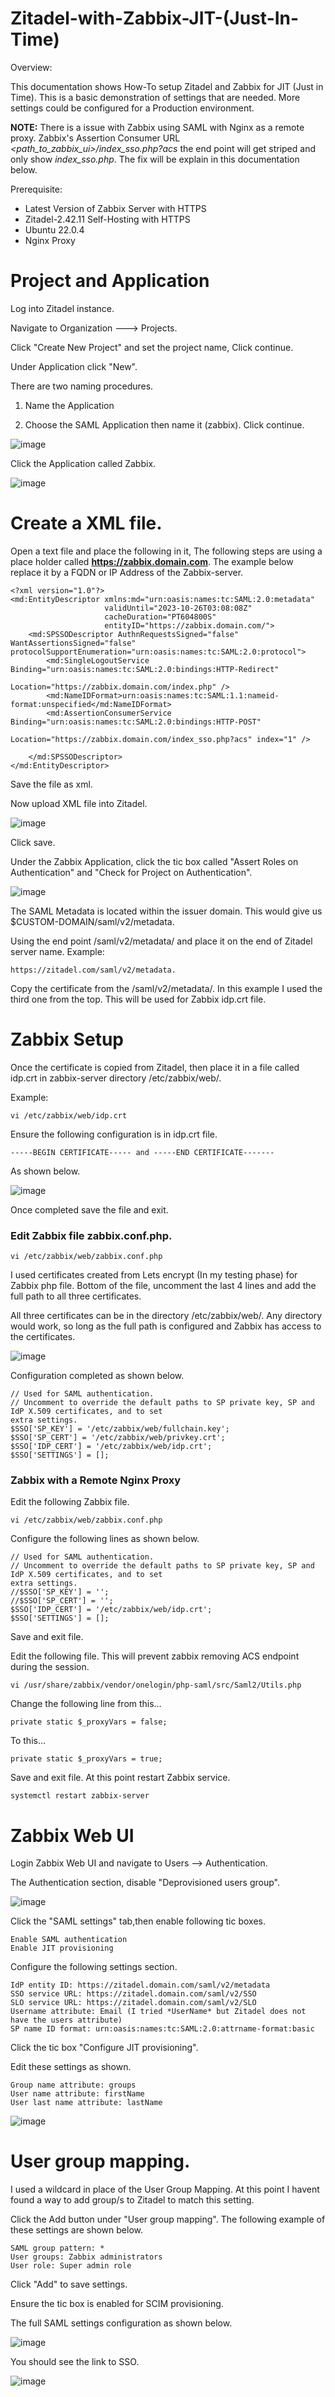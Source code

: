 # Zitadel-with-Zabbix-JIT-(Just-In-Time)


Overview:

This documentation shows How-To setup Zitadel and Zabbix for JIT (Just in Time). This is a basic demonstration of settings that are needed. More settings could be configured for a Production environment.

**NOTE:**  There is a issue with Zabbix using SAML with Nginx as a remote proxy. Zabbix's  Assertion Consumer URL  *<path_to_zabbix_ui>/index_sso.php?acs* the end point will get striped and only show *index_sso.php*.  The fix will be explain in this documentation below.

Prerequisite:
  * Latest Version of Zabbix Server with HTTPS
  * Zitadel-2.42.11 Self-Hosting with HTTPS
  * Ubuntu 22.0.4
  * Nginx Proxy
    
# Project and Application

Log into Zitadel instance.

Navigate to Organization ---> Projects.

Click "Create New Project" and set the project name, Click continue.

Under Application click "New".


There are two naming procedures.

1. Name the Application

2. Choose the SAML Application then name it (zabbix). Click continue.

![image](https://github.com/HungryHowies/Zitadel-with-Zabbix-JIT/assets/22652276/dd0b4fc2-2b6b-4b32-94e2-db4c2ab9024a)


Click the Application called Zabbix.


![image](https://github.com/HungryHowies/Zitadel-with-Zabbix-JIT/assets/22652276/224eab2c-4aa2-46da-88db-5e46109b60ea)

# Create a XML file.

Open a text file and place the following in it, The following steps are using a place holder called  **https://zabbix.domain.com**. 
The example below replace it by a FQDN or IP Address of the Zabbix-server.

```
<?xml version="1.0"?>
<md:EntityDescriptor xmlns:md="urn:oasis:names:tc:SAML:2.0:metadata"
                     validUntil="2023-10-26T03:08:08Z"
                     cacheDuration="PT604800S"
                     entityID="https://zabbix.domain.com/">
    <md:SPSSODescriptor AuthnRequestsSigned="false" WantAssertionsSigned="false" protocolSupportEnumeration="urn:oasis:names:tc:SAML:2.0:protocol">
        <md:SingleLogoutService Binding="urn:oasis:names:tc:SAML:2.0:bindings:HTTP-Redirect"
                                Location="https://zabbix.domain.com/index.php" />
        <md:NameIDFormat>urn:oasis:names:tc:SAML:1.1:nameid-format:unspecified</md:NameIDFormat>
        <md:AssertionConsumerService Binding="urn:oasis:names:tc:SAML:2.0:bindings:HTTP-POST"
                                     Location="https://zabbix.domain.com/index_sso.php?acs" index="1" />
        
    </md:SPSSODescriptor>
</md:EntityDescriptor>
```

Save the file as xml.

Now upload XML file into Zitadel.

![image](https://github.com/HungryHowies/Zitadel-with-Zabbix-JIT/assets/22652276/34f3abb4-a366-4dc5-bb81-ef145bd59f14)

Click save.

Under the Zabbix Application, click the tic box called "Assert Roles on Authentication" and "Check
for Project on Authentication".

![image](https://github.com/HungryHowies/Zitadel-with-Zabbix-JIT/assets/22652276/02891aa2-3b9c-42c3-a473-c7c924870d8c)


The SAML Metadata is located within the issuer domain. This would give us $CUSTOM-DOMAIN/saml/v2/metadata.

Using the end point /saml/v2/metadata/ and place it on the end of Zitadel server name.
Example: 

```
https://zitadel.com/saml/v2/metadata.
```
Copy the certificate from the /saml/v2/metadata/. In this example I used the third one from the top. This will be used for Zabbix idp.crt file.

# Zabbix Setup

Once the certificate is copied from Zitadel, then place it in a file called idp.crt in zabbix-server directory /etc/zabbix/web/.

Example:

```
vi /etc/zabbix/web/idp.crt
```

Ensure the following configuration is in idp.crt file.

``` -----BEGIN CERTIFICATE----- and -----END CERTIFICATE------- ```

As shown below.

![image](https://github.com/HungryHowies/Zitadel-with-Zabbix-JIT/assets/22652276/3108bcb1-5097-4c28-ae99-5e4ea1fa1622)

Once completed save the file and exit.


 
### Edit Zabbix file  zabbix.conf.php.

```
vi /etc/zabbix/web/zabbix.conf.php
```


I used certificates created from Lets encrypt (In my testing phase) for Zabbix php file. Bottom of the file,
uncomment the last 4 lines and add the full path to all three certificates.

All three certificates can be in the directory /etc/zabbix/web/. Any directory would work, so long as the full path is configured
and Zabbix has access to the certificates.

![image](https://github.com/HungryHowies/Zitadel-with-Zabbix-JIT/assets/22652276/c14a0faa-0e8f-48b8-8fa3-4c4c2703562b)

Configuration completed as shown below.

```
// Used for SAML authentication.
// Uncomment to override the default paths to SP private key, SP and IdP X.509 certificates, and to set
extra settings.
$SSO['SP_KEY'] = '/etc/zabbix/web/fullchain.key';
$SSO['SP_CERT'] = '/etc/zabbix/web/privkey.crt';
$SSO['IDP_CERT'] = '/etc/zabbix/web/idp.crt';
$SSO['SETTINGS'] = [];
```

### Zabbix with a Remote Nginx Proxy

Edit the following Zabbix file.

```
vi /etc/zabbix/web/zabbix.conf.php
```

Configure the following lines as shown below.

```
// Used for SAML authentication.
// Uncomment to override the default paths to SP private key, SP and IdP X.509 certificates, and to set
extra settings.
//$SSO['SP_KEY'] = '';
//$SSO['SP_CERT'] = '';
$SSO['IDP_CERT'] = '/etc/zabbix/web/idp.crt';
$SSO['SETTINGS'] = [];
```
Save and exit file. 

Edit the following file. This will prevent zabbix removing ACS endpoint during the session.

```
vi /usr/share/zabbix/vendor/onelogin/php-saml/src/Saml2/Utils.php
```
Change the following line from this…

```
private static $_proxyVars = false;
```
To this…

```
private static $_proxyVars = true;
```
Save and exit file. At this point  restart Zabbix service.

```
systemctl restart zabbix-server
```


# Zabbix Web UI

Login Zabbix Web UI and navigate to Users --> Authentication.

The Authentication section, disable "Deprovisioned users group".

![image](https://github.com/HungryHowies/Zitadel-with-Zabbix-JIT/assets/22652276/73055e67-f88a-4ebd-bce4-f937aa0b5425)


Click the "SAML settings" tab,then enable following tic boxes.

```
Enable SAML authentication
Enable JIT provisioning
```

Configure the following settings section.

```
IdP entity ID: https://zitadel.domain.com/saml/v2/metadata
SSO service URL: https://zitadel.domain.com/saml/v2/SSO
SLO service URL: https://zitadel.domain.com/saml/v2/SLO
Username attribute: Email (I tried *UserName* but Zitadel does not have the users attribute)
SP name ID format: urn:oasis:names:tc:SAML:2.0:attrname-format:basic 
```

Click the tic box "Configure JIT provisioning".

Edit these settings as shown.

```
Group name attribute: groups
User name attribute: firstName
User last name attribute: lastName
```

![image](https://github.com/HungryHowies/Zitadel-with-Zabbix-JIT/assets/22652276/0012bde0-3bb3-4ced-92d3-e4b9b124194f)

# User group mapping.

I used a wildcard in place of the User Group Mapping. At this point I havent found a way to add group/s to Zitadel to match this setting.

Click the Add button under "User group mapping". The following example of these settings are shown below.

```
SAML group pattern: *
User groups: Zabbix administrators
User role: Super admin role
```

Click "Add" to save settings.

Ensure the tic box is enabled for SCIM provisioning.

The full SAML settings configuration as shown below.

![image](https://github.com/HungryHowies/Zitadel-with-Zabbix-JIT/assets/22652276/6da12862-c945-45c0-a857-ff876ec08e0f)




You should see the link to SSO.

![image](https://github.com/HungryHowies/Zitadel-with-Zabbix-JIT/assets/22652276/b13bdd51-d72a-438e-a566-7643581f3567)








